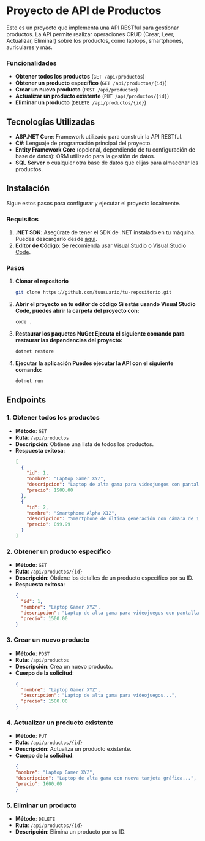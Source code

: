 # Proyecto de API de Productos

Este es un proyecto que implementa una API RESTful para gestionar productos. La API permite realizar operaciones CRUD (Crear, Leer, Actualizar, Eliminar) sobre los productos, como laptops, smartphones, auriculares y más.

### Funcionalidades

- **Obtener todos los productos** (`GET /api/productos`)
- **Obtener un producto específico** (`GET /api/productos/{id}`)
- **Crear un nuevo producto** (`POST /api/productos`)
- **Actualizar un producto existente** (`PUT /api/productos/{id}`)
- **Eliminar un producto** (`DELETE /api/productos/{id}`)

## Tecnologías Utilizadas

- **ASP.NET Core**: Framework utilizado para construir la API RESTful.
- **C#**: Lenguaje de programación principal del proyecto.
- **Entity Framework Core** (opcional, dependiendo de tu configuración de base de datos): ORM utilizado para la gestión de datos.
- **SQL Server** o cualquier otra base de datos que elijas para almacenar los productos.

## Instalación

Sigue estos pasos para configurar y ejecutar el proyecto localmente.

### Requisitos

1. **.NET SDK**: Asegúrate de tener el SDK de .NET instalado en tu máquina. Puedes descargarlo desde [aquí](https://dotnet.microsoft.com/download).
2. **Editor de Código**: Se recomienda usar [Visual Studio](https://visualstudio.microsoft.com/es/) o [Visual Studio Code](https://code.visualstudio.com/).

### Pasos

1. **Clonar el repositorio**
   ```bash
   git clone https://github.com/tuusuario/tu-repositorio.git

2. **Abrir el proyecto en tu editor de código Si estás usando Visual Studio Code, puedes abrir la carpeta del proyecto con:**
   ```bash
   code .

3. **Restaurar los paquetes NuGet Ejecuta el siguiente comando para restaurar las dependencias del proyecto:**
   ```bash
   dotnet restore
   
4. **Ejecutar la aplicación Puedes ejecutar la API con el siguiente comando:**
   ```bash
   dotnet run

## Endpoints

### 1. Obtener todos los productos
- **Método**: `GET`
- **Ruta**: `/api/productos`
- **Descripción**: Obtiene una lista de todos los productos.
- **Respuesta exitosa**:
  ```json
  [
    {
      "id": 1,
      "nombre": "Laptop Gamer XYZ",
      "descripcion": "Laptop de alta gama para videojuegos con pantalla de 15.6\" y procesador i7.",
      "precio": 1500.00
    },
    {
      "id": 2,
      "nombre": "Smartphone Alpha X12",
      "descripcion": "Smartphone de última generación con cámara de 108MP...",
      "precio": 899.99
    }
  ]

### 2. Obtener un producto específico
- **Método**: `GET`
- **Ruta**: `/api/productos/{id}`
- **Descripción**: Obtiene los detalles de un producto específico por su ID.
- **Respuesta exitosa**:
  ```json
  {
    "id": 1,
    "nombre": "Laptop Gamer XYZ",
    "descripcion": "Laptop de alta gama para videojuegos con pantalla de 15.6\" y procesador i7.",
    "precio": 1500.00
  }

### 3. Crear un nuevo producto
- **Método**: `POST`
- **Ruta**: `/api/productos`
- **Descripción**: Crea un nuevo producto.
- **Cuerpo de la solicitud**:
  ```json
  {
    "nombre": "Laptop Gamer XYZ",
    "descripcion": "Laptop de alta gama para videojuegos...",
    "precio": 1500.00
  }

### 4. Actualizar un producto existente
- **Método**: `PUT`
- **Ruta**: `/api/productos/{id}`
- **Descripción**: Actualiza un producto existente.
- **Cuerpo de la solicitud**:
  ```json
  {
  "nombre": "Laptop Gamer XYZ",
  "descripcion": "Laptop de alta gama con nueva tarjeta gráfica...",
  "precio": 1600.00
  }

### 5. Eliminar un producto
- **Método**: `DELETE`
- **Ruta**: `/api/productos/{id}`
- **Descripción**: Elimina un producto por su ID.


